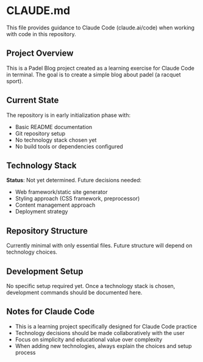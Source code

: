 # CLAUDE.md

This file provides guidance to Claude Code (claude.ai/code) when working with code in this repository.

## Project Overview

This is a Padel Blog project created as a learning exercise for Claude Code in terminal. The goal is to create a simple blog about padel (a racquet sport).

## Current State

The repository is in early initialization phase with:
- Basic README documentation
- Git repository setup
- No technology stack chosen yet
- No build tools or dependencies configured

## Technology Stack

**Status**: Not yet determined. Future decisions needed:
- Web framework/static site generator
- Styling approach (CSS framework, preprocessor)
- Content management approach
- Deployment strategy

## Repository Structure

Currently minimal with only essential files. Future structure will depend on technology choices.

## Development Setup

No specific setup required yet. Once a technology stack is chosen, development commands should be documented here.

## Notes for Claude Code

- This is a learning project specifically designed for Claude Code practice
- Technology decisions should be made collaboratively with the user
- Focus on simplicity and educational value over complexity
- When adding new technologies, always explain the choices and setup process